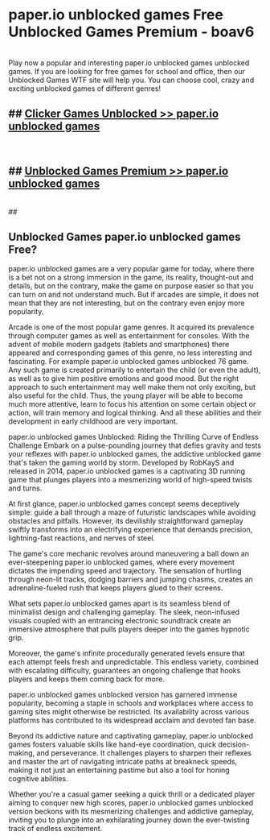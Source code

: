 # paper.io unblocked games  Free Unblocked Games Premium - boav6 <br>
<br>
Play now a popular and interesting paper.io unblocked games unblocked games. If you are looking for free games for school and office, then our Unblocked Games WTF site will help you. You can choose cool, crazy and exciting unblocked games of different genres!


## ##  [Clicker Games Unblocked >> paper.io unblocked games](http://freeplayer.one?title=paper.io_unblocked_games&ref=UGames)
  <br>

##  ## [Unblocked Games Premium >> paper.io unblocked games](http://freeplayer.one?title=paper.io_unblocked_games&ref=UGames)
  <br>
  ##



## Unblocked Games paper.io unblocked games Free?

paper.io unblocked games are a very popular game for today, where there is a bet not on a strong immersion in the game, its reality, thought-out and details, but on the contrary, make the game on purpose easier so that you can turn on and not understand much. But if arcades are simple, it does not mean that they are not interesting, but on the contrary even enjoy more popularity.

Arcade is one of the most popular game genres. It acquired its prevalence through computer games as well as entertainment for consoles. With the advent of mobile modern gadgets (tablets and smartphones) there appeared and corresponding games of this genre, no less interesting and fascinating. For example paper.io unblocked games unblocked 76 game. Any such game is created primarily to entertain the child (or even the adult), as well as to give him positive emotions and good mood. But the right approach to such entertainment may well make them not only exciting, but also useful for the child. Thus, the young player will be able to become much more attentive, learn to focus his attention on some certain object or action, will train memory and logical thinking. And all these abilities and their development in early childhood are very important.

paper.io unblocked games Unblocked: Riding the Thrilling Curve of Endless Challenge
Embark on a pulse-pounding journey that defies gravity and tests your reflexes with paper.io unblocked games, the addictive unblocked game that's taken the gaming world by storm. Developed by RobKayS and released in 2014, paper.io unblocked games is a captivating 3D running game that plunges players into a mesmerizing world of high-speed twists and turns.

At first glance, paper.io unblocked games concept seems deceptively simple: guide a ball through a maze of futuristic landscapes while avoiding obstacles and pitfalls. However, its devilishly straightforward gameplay swiftly transforms into an electrifying experience that demands precision, lightning-fast reactions, and nerves of steel.

The game's core mechanic revolves around maneuvering a ball down an ever-steepening paper.io unblocked games, where every movement dictates the impending speed and trajectory. The sensation of hurtling through neon-lit tracks, dodging barriers and jumping chasms, creates an adrenaline-fueled rush that keeps players glued to their screens.

What sets paper.io unblocked games apart is its seamless blend of minimalist design and challenging gameplay. The sleek, neon-infused visuals coupled with an entrancing electronic soundtrack create an immersive atmosphere that pulls players deeper into the games hypnotic grip.

Moreover, the game's infinite procedurally generated levels ensure that each attempt feels fresh and unpredictable. This endless variety, combined with escalating difficulty, guarantees an ongoing challenge that hooks players and keeps them coming back for more.

paper.io unblocked games unblocked version has garnered immense popularity, becoming a staple in schools and workplaces where access to gaming sites might otherwise be restricted. Its availability across various platforms has contributed to its widespread acclaim and devoted fan base.

Beyond its addictive nature and captivating gameplay, paper.io unblocked games fosters valuable skills like hand-eye coordination, quick decision-making, and perseverance. It challenges players to sharpen their reflexes and master the art of navigating intricate paths at breakneck speeds, making it not just an entertaining pastime but also a tool for honing cognitive abilities.

Whether you're a casual gamer seeking a quick thrill or a dedicated player aiming to conquer new high scores, paper.io unblocked games unblocked version beckons with its mesmerizing challenges and addictive gameplay, inviting you to plunge into an exhilarating journey down the ever-twisting track of endless excitement.